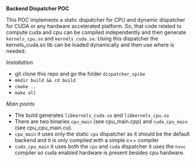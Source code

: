 **Backend Dispatcher POC** 

This POC implements a static dispatcher for CPU and dynamic dispatcher for CUDA or any hardware accelerated platform. So, that code related to compute cuda and cpu can be compiled independently and then generate `kernels_cpu.so` and `kernels_cuda.so`. Using this dispatcher the kernels_cuda.so lib can be loaded dynamically and then use where is needed.

*Installation*

- git clone this repo and go the folder `dispatcher_spike`
- `mkdir build && cd build`
- `cmake ..`
- `make all`

*Main points*
- The build generates `libkernels_cuda.so` and `libkernels_cpu.so`
- There are two binaries `cpu_main` (see cpu_main.cpp) and `cuda_cpu_main` (see cpu_cpu_main.cu). 
- `cpu_main` it uses only the static `cpu` dispatcher as it should be the default backend and it is only compiled with a simple c++ compiler  
- `cuda_cpu_main` it uses both the `cpu` and `cuda` dispatcher it uses the `nvvc` compiler so cuda enabled hardware is present besides cpu hardware.  
